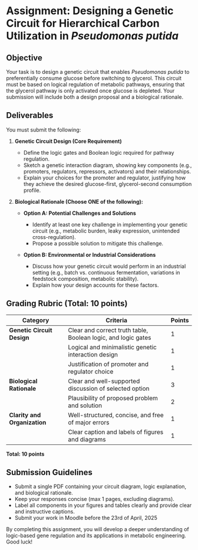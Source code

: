 # **Assignment: Designing a Genetic Circuit for Hierarchical Carbon Utilization in *Pseudomonas putida***

## **Objective**
Your task is to design a genetic circuit that enables *Pseudomonas putida* to preferentially consume glucose before switching to glycerol. This circuit must be based on logical regulation of metabolic pathways, ensuring that the glycerol pathway is only activated once glucose is depleted. Your submission will include both a design proposal and a biological rationale.

## **Deliverables**
You must submit the following:

1. **Genetic Circuit Design (Core Requirement)**  
   - Define the logic gates and Boolean logic required for pathway regulation.
   - Sketch a genetic interaction diagram, showing key components (e.g., promoters, regulators, repressors, activators) and their relationships.
   - Explain your choices for the promoter and regulator, justifying how they achieve the desired glucose-first, glycerol-second consumption profile.

2. **Biological Rationale (Choose ONE of the following):**
   - **Option A: Potential Challenges and Solutions**  
     - Identify at least one key challenge in implementing your genetic circuit (e.g., metabolic burden, leaky expression, unintended cross-regulation).  
     - Propose a possible solution to mitigate this challenge.  
  
   - **Option B: Environmental or Industrial Considerations**  
     - Discuss how your genetic circuit would perform in an industrial setting (e.g., batch vs. continuous fermentation, variations in feedstock composition, metabolic stability).  
     - Explain how your design accounts for these factors.

## **Grading Rubric (Total: 10 points)**

| **Category**                 | **Criteria**                                                  | **Points** |
|------------------------------|---------------------------------------------------------------|------------|
| **Genetic Circuit Design**   | Clear and correct truth table, Boolean logic, and logic gates | 1          |
|                              | Logical and minimalistic genetic interaction design           | 1          |
|                              | Justification of promoter and regulator choice                | 1          |
| **Biological Rationale**     | Clear and well-supported discussion of selected option        | 3          |
|      | Plausibility of proposed problem and solution                 | 2          |
| **Clarity and Organization** | Well-structured, concise, and free of major errors            | 1          |
|                              | Clear caption and labels of figures and diagrams              | 1          |


**Total: 10 points**

## **Submission Guidelines**
- Submit a single PDF containing your circuit diagram, logic explanation, and biological rationale.
- Keep your responses concise (max 1 pages, excluding diagrams).
- Label all components in your figures and tables clearly and provide clear and instructive captions.
- Submit your work in Moodle before the 23rd of April, 2025

By completing this assignment, you will develop a deeper understanding of logic-based gene regulation and its applications in metabolic engineering. Good luck!

